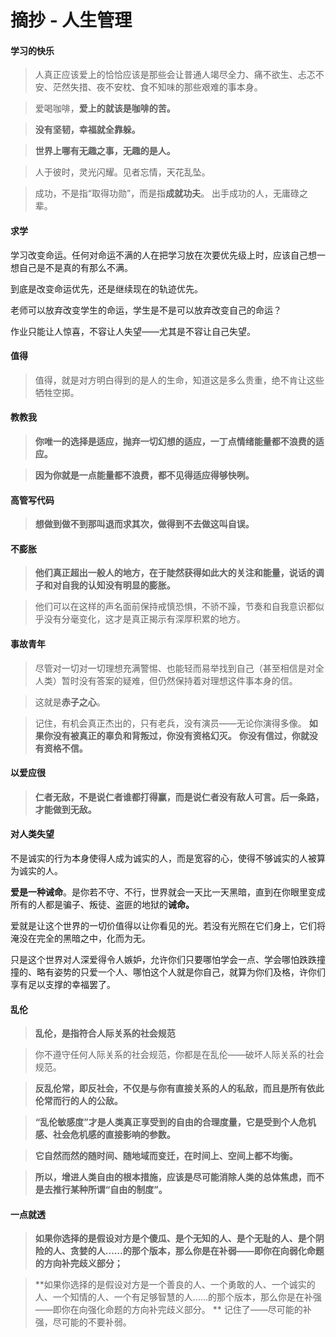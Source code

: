 # 摘抄 - 人生管理

#### 学习的快乐
>人真正应该爱上的恰恰应该是那些会让普通人竭尽全力、痛不欲生、忐忑不安、茫然失措、夜不安枕、食不知味的那些艰难的事本身。

>爱喝咖啡，**爱上的就该是咖啡的苦。**

>**没有坚韧，幸福就全靠躲。**

>**世界上哪有无趣之事，无趣的是人。**

>人于彼时，灵光闪耀。见者忘情，天花乱坠。

>成功，不是指“取得功勋”，而是指**成就功夫**。
>出手成功的人，无庸碌之辈。


#### 求学

学习改变命运。任何对命运不满的人在把学习放在次要优先级上时，应该自己想一想自己是不是真的有那么不满。

到底是改变命运优先，还是继续现在的轨迹优先。

老师可以放弃改变学生的命运，学生是不是可以放弃改变自己的命运？

作业只能让人惊喜，不容让人失望——尤其是不容让自己失望。

#### 值得
>值得，就是对方明白得到的是人的生命，知道这是多么贵重，绝不肯让这些牺牲空掷。

#### 教教我
>**你唯一的选择是适应，抛弃一切幻想的适应，一丁点情绪能量都不浪费的适应。**

>**因为你就是一点能量都不浪费，都不见得适应得够快咧。**

#### 高管写代码
>**想做到做不到那叫退而求其次，做得到不去做这叫自误。**


#### 不膨胀
>**他们真正超出一般人的地方，在于陡然获得如此大的关注和能量，说话的调子和对自我的认知没有明显的膨胀。**

>他们可以在这样的声名面前保持戒慎恐惧，不骄不躁，节奏和自我意识都似乎没有分毫变化，这才是真正揭示有深厚积累的地方。


#### 事故青年
>尽管对一切对一切理想充满警惕、也能轻而易举找到自己（甚至相信是对全人类）暂时没有答案的疑难，但仍然保持着对理想这件事本身的信。

>这就是**赤子之心**。

>记住，有机会真正杰出的，只有老兵，没有演员——无论你演得多像。
**如果你没有被真正的辜负和背叛过，你没有资格幻灭。**
**你没有信过，你就没有资格不信。**

#### 以爱应很

>**仁者无敌，不是说仁者谁都打得赢，而是说仁者没有敌人可言。后一条路，才能做到无敌。**

#### 对人类失望
不是诚实的行为本身使得人成为诚实的人，而是宽容的心，使得不够诚实的人被算为诚实的人。

**爱是一种诫命**。是你若不守、不行，世界就会一天比一天黑暗，直到在你眼里变成所有的人都是骗子、叛徒、盗匪的地狱的**诫命。**

爱就是让这个世界的一切价值得以让你看见的光。若没有光照在它们身上，它们将淹没在完全的黑暗之中，化而为无。

只是这个世界对人深爱得令人嫉妒，允许你们只要哪怕学会一点、学会哪怕跌跌撞撞的、略有姿势的只爱一个人、哪怕这个人就是你自己，就算为你们及格，许你们享有足以支撑的幸福罢了。

#### 乱伦
>**乱伦，是指符合人际关系的社会规范**

>你不遵守任何人际关系的社会规范，你都是在乱伦——破坏人际关系的社会规范。

>**反乱伦常，即反社会，不仅是与你有直接关系的人的私敌，而且是所有依此伦常而行的人的公敌。**

>**“乱伦敏感度”才是人类真正享受到的自由的合理度量，它是受到个人危机感、社会危机感的直接影响的参数。**

>**它自然而然的随时间、随地域而变迁，在时间上、空间上都不均衡。**

>**所以，增进人类自由的根本措施，应该是尽可能消除人类的总体焦虑，而不是去推行某种所谓“自由的制度”。**


#### 一点就透
>**如果你选择的是假设对方是个傻瓜、是个无知的人、是个无耻的人、是个阴险的人、贪婪的人……的那个版本，那么你是在补弱——即你在向弱化命题的方向补完歧义部分；**

>**如果你选择的是假设对方是一个善良的人、一个勇敢的人、一个诚实的人、一个知情的人、一个有足够智慧的人……的那个版本，那么你是在补强——即你在向强化命题的方向补完歧义部分。
**
>记住了——尽可能的补强，尽可能的不要补弱。